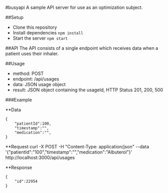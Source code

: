 #busyapi
A sample API server for use as an optimization subject.

##Setup
*  Clone this repository
*  Install dependencies `npm install`
*  Start the server `npm start`

##API
The API consists of a single endpoint which receives data when a patient uses their inhaler.

##Usage
*  method: POST
*  endpoint: /api/usages
*  data: JSON usage object
*  result: JSON object containing the usageId, HTTP Status 201, 200, 500

###Example

**Data
````
{
    "patientId":100,
    "timestamp":"",
    "medication":"",
}
````

**Request
    curl -X POST -H "Content-Type: application/json" --data '{"patientId":"100","timestamp":"","medication":"Albuterol"}' http://localhost:3000/api/usages

**Response
````
{
    "id":22954
}
````
